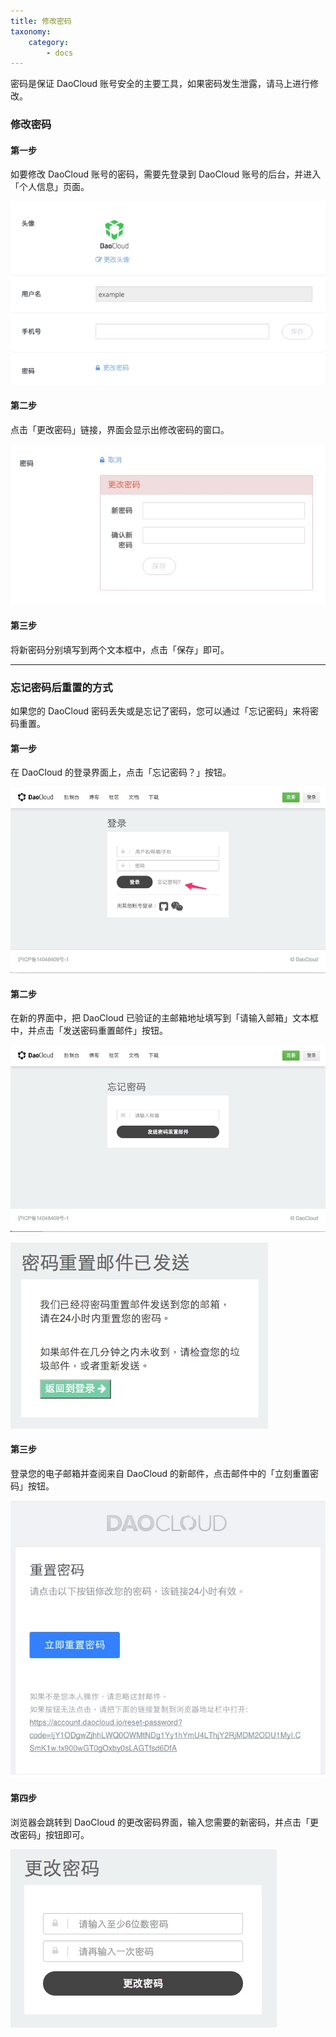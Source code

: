 ```yaml
---
title: 修改密码
taxonomy:
    category:
        - docs
---
```


<!-- reviewed by fiona -->

密码是保证 DaoCloud 账号安全的主要工具，如果密码发生泄露，请马上进行修改。

### 修改密码

#### 第一步

如要修改 DaoCloud 账号的密码，需要先登录到 DaoCloud 账号的后台，并进入「个人信息」页面。

![个人信息](password-1.jpg)

#### 第二步

点击「更改密码」链接，界面会显示出修改密码的窗口。

![修改密码](profile-3.jpg)

#### 第三步

将新密码分别填写到两个文本框中，点击「保存」即可。

---

### 忘记密码后重置的方式

如果您的 DaoCloud 密码丢失或是忘记了密码，您可以通过「忘记密码」来将密码重置。

#### 第一步
<!-- reviewed by fiona -->


在 DaoCloud 的登录界面上，点击「忘记密码？」按钮。

![忘记密码？](reset-1.jpg)

#### 第二步

在新的界面中，把 DaoCloud 已验证的主邮箱地址填写到「请输入邮箱」文本框中，并点击「发送密码重置邮件」按钮。

![重置密码](reset-2.jpg)

![重置密码](reset-3.jpg)

#### 第三步

登录您的电子邮箱并查阅来自 DaoCloud 的新邮件，点击邮件中的「立刻重置密码」按钮。

![立刻重置密码](reset-4.jpg)

#### 第四步

浏览器会跳转到 DaoCloud 的更改密码界面，输入您需要的新密码，并点击「更改密码」按钮即可。

![更改密码](reset-5.jpg)
